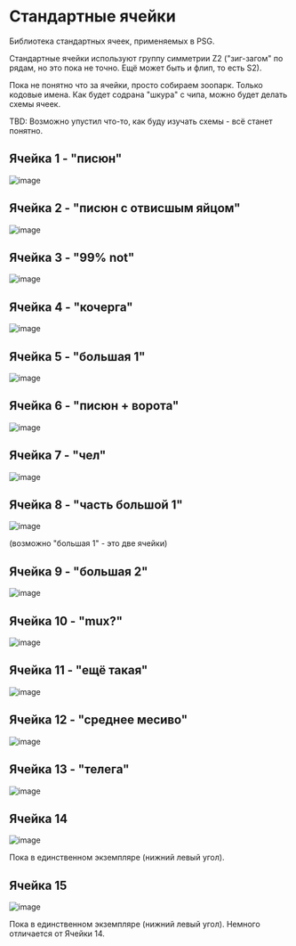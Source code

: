 # Стандартные ячейки

Библиотека стандартных ячеек, применяемых в PSG.

Стандартные ячейки используют группу симметрии Z2 ("зиг-загом" по рядам, но это пока не точно. Ещё может быть и флип, то есть S2).

Пока не понятно что за ячейки, просто собираем зоопарк. Только кодовые имена. Как будет содрана "шкура" с чипа, можно будет делать схемы ячеек.

TBD: Возможно упустил что-то, как буду изучать схемы - всё станет понятно.

## Ячейка 1 - "писюн"

![image](https://user-images.githubusercontent.com/5828819/175828155-b9515f2e-2b66-4da4-86f1-a14564c949ac.png)

## Ячейка 2 - "писюн с отвисшым яйцом"

![image](https://user-images.githubusercontent.com/5828819/175828162-69dcf454-e27e-4bb9-aa23-9b45bb4da4f8.png)

## Ячейка 3 - "99% not"

![image](https://user-images.githubusercontent.com/5828819/175828185-c3d8d309-6e06-4d31-9407-ce7882585c71.png)

## Ячейка 4 - "кочерга"

![image](https://user-images.githubusercontent.com/5828819/175828193-f8cd0cd6-c3d2-421a-b0d5-5c432deee133.png)

## Ячейка 5 - "большая 1"

![image](https://user-images.githubusercontent.com/5828819/175828239-c4f8dc3a-8edf-471a-a879-37b529590145.png)

## Ячейка 6 - "писюн + ворота"

![image](https://user-images.githubusercontent.com/5828819/175828255-fcc3b21d-1581-41ae-8568-4f52225abaf9.png)

## Ячейка 7 - "чел"

![image](https://user-images.githubusercontent.com/5828819/175828343-ca770b7b-c711-4926-9c7d-ecec5fb66e1b.png)

## Ячейка 8 - "часть большой 1"

![image](https://user-images.githubusercontent.com/5828819/175828362-c3d6bba2-c845-4323-b47e-8d90ba819662.png)

(возможно "большая 1" - это две ячейки)

## Ячейка 9 - "большая 2"

![image](https://user-images.githubusercontent.com/5828819/175828403-8db0e707-4e2a-42f3-85b3-970427e74ed7.png)

## Ячейка 10 - "mux?"

![image](https://user-images.githubusercontent.com/5828819/175828434-def8dd3c-53b6-4d24-a516-ee5cc95f0329.png)

## Ячейка 11 - "ещё такая"

![image](https://user-images.githubusercontent.com/5828819/175828452-8c775e5b-4ce9-42d6-8fa5-1cf6cc9a549f.png)

## Ячейка 12 - "среднее месиво"

![image](https://user-images.githubusercontent.com/5828819/175828469-cc7eb04a-b432-42e6-9993-2a5ab3a4f7a3.png)

## Ячейка 13 - "телега"

![image](https://user-images.githubusercontent.com/5828819/175828496-8fb2ec44-639f-4f8a-8e6e-b1a8025b9a3d.png)

## Ячейка 14

![image](https://user-images.githubusercontent.com/5828819/175828573-7624076a-974f-4a9d-925d-074ff6fd7563.png)

Пока в единственном экземпляре (нижний левый угол).

## Ячейка 15

![image](https://user-images.githubusercontent.com/5828819/175828586-a9f2d510-197e-467b-a42a-39891fc2ff49.png)

Пока в единственном экземпляре (нижний левый угол). Немного отличается от Ячейки 14.
